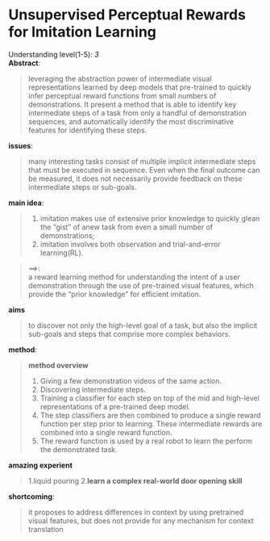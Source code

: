 Unsupervised Perceptual Rewards for Imitation Learning
===
Understanding level(1-5): *3*  
**Abstract**:   
>leveraging the abstraction power of intermediate visual representations learned by deep models that pre-trained to quickly infer perceptual reward functions from small numbers of demonstrations. It present a method that is able to identify key intermediate steps of a task from
only a handful of demonstration sequences, and automatically identify the most discriminative features for identifying these steps.  
  
   **issues**:  
>many interesting tasks consist of multiple implicit intermediate steps that must be executed in sequence. Even when the final outcome can be measured, it does not necessarily provide feedback on these intermediate steps or sub-goals.  
  
   **main idea**:
>1. imitation makes use of extensive prior knowledge to quickly glean the “gist” of anew task from even a small number of demonstrations;  
>2. imitation involves both observation and trial-and-error learning(RL).  
  
>==>:  
a reward learning method for understanding the intent of a user demonstration through the use of pre-trained visual features, which provide the “prior knowledge” for efficient imitation.
  
  **aims**  
>to discover not only the high-level goal of a task, but also the implicit sub-goals and steps that comprise more complex behaviors.
  
  **method**:  
>**method overview**  
>1. Giving a few demonstration videos of the same action.  
>2. Discovering intermediate steps.  
>3. Training a classifier for each step on top of the mid and high-level representations of a pre-trained deep model.  
>4. The step classifiers are then combined to produce a single reward function per step prior to learning. These intermediate rewards are combined into a single reward function.  
>5. The reward function is used by a real robot to learn the perform the demonstrated task.  
  
  **amazing experient**
>1.liquid pouring
2.**learn a complex real-world door opening skill**
  
  **shortcoming**:  
>it proposes to address differences in context by using pretrained visual features, but does not provide for
any mechanism for context translation
